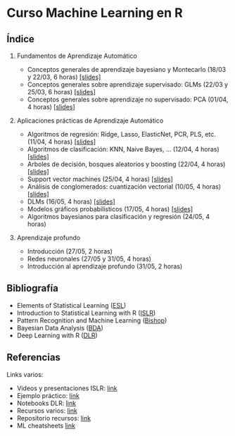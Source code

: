# Curso Machine Learning en R

## Índice

 1. Fundamentos de Aprendizaje Automático
    * Conceptos generales de aprendizaje bayesiano y Montecarlo (18/03 y 22/03, 6 horas) [[slides]](./slides/01-bayes.pdf)
    * Conceptos generales sobre aprendizaje supervisado: GLMs (22/03 y 25/03, 6 horas) [[slides]](./Rmd/02-supervised/02-supervised.html)
    * Conceptos generales sobre aprendizaje no supervisado: PCA (01/04, 4 horas) [[slides]](./Rmd/03-unsupervised/03-unsupervised.html)

 2. Aplicaciones prácticas de Aprendizaje Automático
    * Algoritmos de regresión: Ridge, Lasso, ElasticNet, PCR, PLS, etc. (11/04, 4 horas) [[slides]](./Rmd/04-regression/04-regression.html)
    * Algoritmos de clasificación: KNN, Naive Bayes, ... (12/04, 4 horas) [[slides]](./Rmd/05-classification/05-classification.html)
    * Arboles de decisión, bosques aleatorios y boosting (22/04, 4 horas) [[slides]](./Rmd/06-trees/06-trees.html)
    * Support vector machines (25/04, 4 horas) [[slides]](./Rmd/07-svm/07-svm.html)
    * Análisis de conglomerados: cuantización vectorial (10/05, 4 horas) [[slides]](./Rmd/08-clustering/08-clustering.html)
    * DLMs (16/05, 4 horas) [[slides]](./slides/09-dlms.pdf)
    * Modelos gráficos probabilísticos (17/05, 4 horas) [[slides]](./Rmd/10-pgms/10-pgms.html)
    * Algoritmos bayesianos para clasificación y regresión (24/05, 4 horas)

 3. Aprendizaje profundo
    * Introducción (27/05, 2 horas)
    * Redes neuronales (27/05 y 31/05, 4 horas)
    * Introducción al aprendizaje profundo (31/05, 2 horas)

## Bibliografía

 * Elements of Statistical Learning ([ESL](https://web.stanford.edu/~hastie/ElemStatLearn/))
 * Introduction to Statistical Learning with R ([ISLR](http://www-bcf.usc.edu/~gareth/ISL/))
 * Pattern Recognition and Machine Learning ([Bishop](https://www.microsoft.com/en-us/research/uploads/prod/2006/01/Bishop-Pattern-Recognition-and-Machine-Learning-2006.pdf))
 * Bayesian Data Analysis ([BDA](http://www.stat.columbia.edu/~gelman/book/))
 * Deep Learning with R ([DLR](https://www.manning.com/books/deep-learning-with-r))

## Referencias

 Links varios:
  * Videos y presentaciones ISLR:  [link](https://www.r-bloggers.com/in-depth-introduction-to-machine-learning-in-15-hours-of-expert-videos/)
  * Ejemplo práctico:              [link](https://shirinsplayground.netlify.com/2018/06/intro_to_ml_workshop_heidelberg/)
  * Notebooks DLR:                 [link](https://github.com/jjallaire/deep-learning-with-r-notebooks)
  * Recursos varios:               [link](https://blog.rstudio.com/2018/09/12/getting-started-with-deep-learning-in-r/)
  * Repositorio recursos:          [link](https://github.com/albertotb/DataScienceR)
  * ML cheatsheets                 [link](https://stanford.edu/~shervine/teaching/cs-229/)

